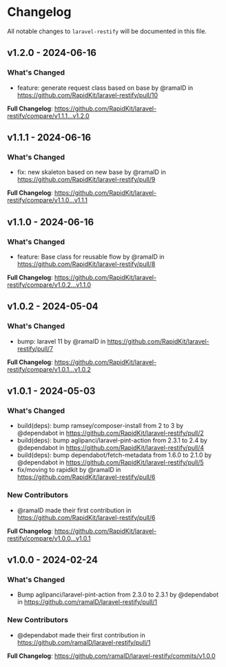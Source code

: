 # Changelog

All notable changes to `laravel-restify` will be documented in this file.

## v1.2.0 - 2024-06-16

### What's Changed

* feature: generate request class based on base by @ramaID in https://github.com/RapidKit/laravel-restify/pull/10

**Full Changelog**: https://github.com/RapidKit/laravel-restify/compare/v1.1.1...v1.2.0

## v1.1.1 - 2024-06-16

### What's Changed

* fix: new skaleton based on new base by @ramaID in https://github.com/RapidKit/laravel-restify/pull/9

**Full Changelog**: https://github.com/RapidKit/laravel-restify/compare/v1.1.0...v1.1.1

## v1.1.0 - 2024-06-16

### What's Changed

* feature: Base class for reusable flow by @ramaID in https://github.com/RapidKit/laravel-restify/pull/8

**Full Changelog**: https://github.com/RapidKit/laravel-restify/compare/v1.0.2...v1.1.0

## v1.0.2 - 2024-05-04

### What's Changed

* bump: laravel 11 by @ramaID in https://github.com/RapidKit/laravel-restify/pull/7

**Full Changelog**: https://github.com/RapidKit/laravel-restify/compare/v1.0.1...v1.0.2

## v1.0.1 - 2024-05-03

### What's Changed

* build(deps): bump ramsey/composer-install from 2 to 3 by @dependabot in https://github.com/RapidKit/laravel-restify/pull/2
* build(deps): bump aglipanci/laravel-pint-action from 2.3.1 to 2.4 by @dependabot in https://github.com/RapidKit/laravel-restify/pull/4
* build(deps): bump dependabot/fetch-metadata from 1.6.0 to 2.1.0 by @dependabot in https://github.com/RapidKit/laravel-restify/pull/5
* fix/moving to rapidkit by @ramaID in https://github.com/RapidKit/laravel-restify/pull/6

### New Contributors

* @ramaID made their first contribution in https://github.com/RapidKit/laravel-restify/pull/6

**Full Changelog**: https://github.com/RapidKit/laravel-restify/compare/v1.0.0...v1.0.1

## v1.0.0 - 2024-02-24

### What's Changed

* Bump aglipanci/laravel-pint-action from 2.3.0 to 2.3.1 by @dependabot in https://github.com/ramaID/laravel-restify/pull/1

### New Contributors

* @dependabot made their first contribution in https://github.com/ramaID/laravel-restify/pull/1

**Full Changelog**: https://github.com/ramaID/laravel-restify/commits/v1.0.0
